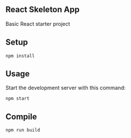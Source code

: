 React Skeleton App
---

Basic React starter project


Setup
---

```
npm install
```


Usage
---

Start the development server with this command:

```
npm start
```

Compile
---

```
npm run build
```
